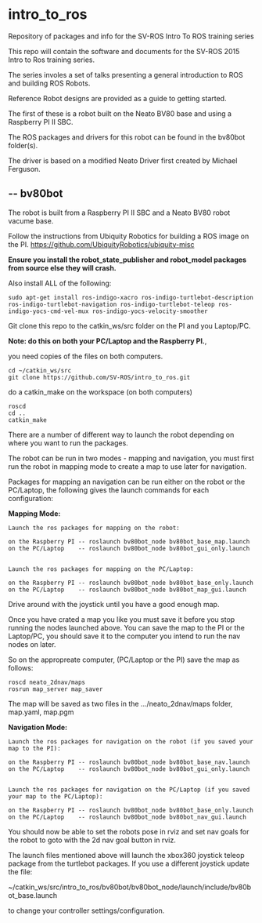 # intro_to_ros
Repository of packages and info for the SV-ROS Intro To ROS training series

This repo will contain the software and documents for the SV-ROS 2015 Intro to Ros training series.

The series involes a set of talks presenting a general introduction to ROS and building ROS Robots.

Reference Robot designs are provided as a guide to getting started.

The first of these is a robot built on the Neato BV80 base and using a Raspberry PI II SBC.

The ROS packages and drivers for this robot can be found in the bv80bot folder(s).

The driver is based on a modified Neato Driver first created by Michael Ferguson.

--
bv80bot
-------

  The robot is built from a Raspberry PI II SBC and a Neato BV80 robot vacume base.
  
  Follow the instructions from Ubiquity Robotics for building a ROS image on the PI.
  https://github.com/UbiquityRobotics/ubiquity-misc
  
  <b>Ensure you install the robot_state_publisher and robot_model packages from source else they will crash.</b>
  
  Also install ALL of the following:
  ```
  sudo apt-get install ros-indigo-xacro ros-indigo-turtlebot-description ros-indigo-turtlebot-navigation ros-indigo-turtlebot-teleop ros-indigo-yocs-cmd-vel-mux ros-indigo-yocs-velocity-smoother
```
  
  Git clone this repo to the catkin_ws/src folder on the PI and you Laptop/PC.
  
  <b>Note: do this on both your PC/Laptop and the Raspberry PI.</b>, 
  
  you need copies of the files on both computers.
  
  ```
  cd ~/catkin_ws/src
  git clone https://github.com/SV-ROS/intro_to_ros.git
  ```
  do a catkin_make on the workspace (on both computers)
  
  ```
  roscd
  cd ..
  catkin_make
  ```
  
 
  There are a number of different way to launch the robot depending on where you want to run the packages.
  
  The robot can be run in two modes - mapping and navigation, you must first run the robot in mapping mode to create a   map to use later for navigation.
  
  
  Packages for mapping an navigation can be run either on the robot or the PC/Laptop, the following gives the launch     commands for each configuration:
  
  <b>Mapping Mode:</b>
  
    Launch the ros packages for mapping on the robot:
    
    on the Raspberry PI -- roslaunch bv80bot_node bv80bot_base_map.launch
    on the PC/Laptop    -- roslaunch bv80bot_node bv80bot_gui_only.launch
    
    
    Launch the ros packages for mapping on the PC/Laptop:
    
    on the Raspberry PI -- roslaunch bv80bot_node bv80bot_base_only.launch
    on the PC/Laptop    -- roslaunch bv80bot_node bv80bot_map_gui.launch
    
Drive around with the joystick until you have a good enough map.

Once you have crated a map you like you must save it before you stop running the nodes launched above.
You can save the map to the PI or the Laptop/PC, you should save it to the computer you intend to run the nav nodes on later.

So on the appropreate computer, (PC/Laptop or the PI) save the map as follows:
```
roscd neato_2dnav/maps
rosrun map_server map_saver
```
The map will be saved as two files in the .../neato_2dnav/maps folder, map.yaml, map.pgm


  <b>Navigation Mode:</b>
  
    Launch the ros packages for navigation on the robot (if you saved your map to the PI):
    
    on the Raspberry PI -- roslaunch bv80bot_node bv80bot_base_nav.launch
    on the PC/Laptop    -- roslaunch bv80bot_node bv80bot_gui_only.launch
    
    
    Launch the ros packages for navigation on the PC/Laptop (if you saved your map to the PC/Laptop):
    
    on the Raspberry PI -- roslaunch bv80bot_node bv80bot_base_only.launch
    on the PC/Laptop    -- roslaunch bv80bot_node bv80bot_nav_gui.launch
    
  You should now be able to set the robots pose in rviz and set nav goals for the robot to goto with the 2d nav goal button in rviz.
    
    
  The launch files mentioned above will launch the xbox360 joystick teleop package from the turtlebot packages.
  If you use a different joystick update the file:
  
  ~/catkin_ws/src/intro_to_ros/bv80bot/bv80bot_node/launch/include/bv80bot_base.launch
  
  to change your controller settings/configuration.
  
    
  
  
  
